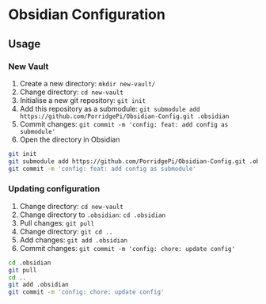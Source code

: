# Obsidian Configuration
## Usage
### New Vault
1. Create a new directory: `mkdir new-vault/`
2. Change directory: `cd new-vault`
3. Initialise a new git repository: `git init`
4. Add this repository as a submodule: `git submodule add https://github.com/PorridgePi/Obsidian-Config.git .obsidian`
5. Commit changes: `git commit -m 'config: feat: add config as submodule'`
6. Open the directory in Obsidian

```sh
git init
git submodule add https://github.com/PorridgePi/Obsidian-Config.git .obsidian
git commit -m 'config: feat: add config as submodule'
```

### Updating configuration
1. Change directory: `cd new-vault`
2. Change directory to `.obsidian`: `cd .obsidian`
3. Pull changes: `git pull`
4. Change directory: `git cd ..`
5. Add changes: `git add .obsidian`
6. Commit changes: `git commit -m 'config: chore: update config'`

```sh
cd .obsidian
git pull
cd ..
git add .obsidian
git commit -m 'config: chore: update config'
```
